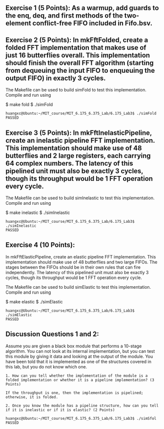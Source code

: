 ## Exercise 1 (5 Points): As a warmup, add guards to the enq, deq, and first methods of the two-element conflict-free FIFO included in Fifo.bsv.

## Exercise 2 (5 Points): In mkFftFolded, create a folded FFT implementation that makes use of just 16 butterflies overall. This implementation should finish the overall FFT algorithm (starting from dequeuing the input FIFO to enqueuing the output FIFO) in exactly 3 cycles.

The Makefile can be used to build simFold to test this implementation. Compile and run using

$ make fold
$ ./simFold

``` shell
huangxc@Ubuntu:~/MIT_course/MIT_6.175_6.375_Lab/6.175_Lab3$ ./simFold
PASSED
```

## Exercise 3 (5 Points): In mkFftInelasticPipeline, create an inelastic pipeline FFT implementation. This implementation should make use of 48 butterflies and 2 large registers, each carrying 64 complex numbers. The latency of this pipelined unit must also be exactly 3 cycles, though its throughput would be 1 FFT operation every cycle.

The Makefile can be used to build simInelastic to test this implementation. Compile and run using

$ make inelastic
$ ./simInelastic

``` shell
huangxc@Ubuntu:~/MIT_course/MIT_6.175_6.375_Lab/6.175_Lab3$ ./simInelastic
PASSED
```

## Exercise 4 (10 Points):

In mkFftElasticPipeline, create an elastic pipeline FFT implementation. This implementation should make use of 48 butterflies and two large FIFOs. The stages between the FIFOs should be in their own rules that can fire independently. The latency of this pipelined unit must also be exactly 3 cycles, though its throughput would be 1 FFT operation every cycle.

The Makefile can be used to build simElastic to test this implementation. Compile and run using

$ make elastic
$ ./simElastic

``` shell
huangxc@Ubuntu:~/MIT_course/MIT_6.175_6.375_Lab/6.175_Lab3$ ./simElastic
PASSED
```

## Discussion Questions 1 and 2:
Assume you are given a black box module that performs a 10-stage algorithm. You can not look at its internal implementation, but you can test this module by giving it data and looking at the output of the module. You have been told that it is implemented as one of the structures covered in this lab, but you do not know which one.

    1. How can you tell whether the implementation of the module is a folded implementation or whether it is a pipeline implementation? (3 Points)

    If the throughput is one, then the implementation is pipelined; otherwise, it is folded.

    2. Once you know the module has a pipeline structure, how can you tell if it is inelastic or if it is elastic? (2 Points)

``` shell
huangxc@Ubuntu:~/MIT_course/MIT_6.175_6.375_Lab/6.175_Lab3$ ./simSfol
PASSED
```



